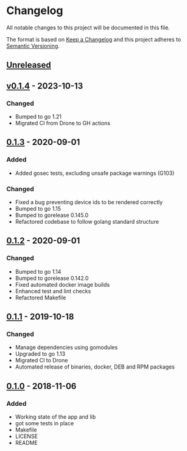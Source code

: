 # Changelog

All notable changes to this project will be documented in this file.

The format is based on [Keep a Changelog](http://keepachangelog.com/en/1.0.0/)
and this project adheres to [Semantic Versioning](http://semver.org/spec/v2.0.0.html).

## [Unreleased]

## [v0.1.4] - 2023-10-13

### Changed

- Bumped to go 1.21
- Migrated CI from Drone to GH actions

## [0.1.3] - 2020-09-01

### Added

- Added gosec tests, excluding unsafe package warnings (G103)

### Changed

- Fixed a bug preventing device ids to be rendered correctly
- Bumped to go 1.15
- Bumped to gorelease 0.145.0
- Refactored codebase to follow golang standard structure

## [0.1.2] - 2020-09-01

### Changed

- Bumped to go 1.14
- Bumped to gorelease 0.142.0
- Fixed automated docker image builds
- Enhanced test and lint checks
- Refactored Makefile

## [0.1.1] - 2019-10-18

### Changed

- Manage dependencies using gomodules
- Upgraded to go 1.13
- Migrated CI to Drone
- Automated release of binaries, docker, DEB and RPM packages

## [0.1.0] - 2018-11-06

### Added

- Working state of the app and lib
- got some tests in place
- Makefile
- LICENSE
- README

[Unreleased]: https://github.com/mvisonneau/go-ebsnvme/compare/0.1.3...HEAD
[v0.1.4]: https://github.com/mvisonneau/go-ebsnvme/tree/0.1.3
[0.1.3]: https://github.com/mvisonneau/go-ebsnvme/tree/0.1.3
[0.1.2]: https://github.com/mvisonneau/go-ebsnvme/tree/0.1.2
[0.1.1]: https://github.com/mvisonneau/go-ebsnvme/tree/0.1.1
[0.1.0]: https://github.com/mvisonneau/go-ebsnvme/tree/0.1.0
